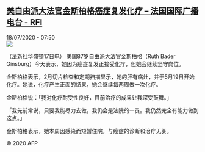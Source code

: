 <!--1595058904000-->
[美自由派大法官金斯柏格癌症复发化疗 – 法国国际广播电台 - RFI](http://www.rfi.fr//cn/contenu/20200718-%E7%BE%8E%E8%87%AA%E7%94%B1%E6%B4%BE%E5%A4%A7%E6%B3%95%E5%AE%98%E9%87%91%E6%96%AF%E6%9F%8F%E6%A0%BC%E7%99%8C%E7%97%87%E5%A4%8D%E5%8F%91%E5%8C%96%E7%96%97)
------

<div>18/07/2020 - 07:50</div><img src="https://s.rfi.fr/media/display/048a075c-c8c2-11ea-a596-005056a98db9/w:310/p:16x9/int0004b.200718135001.jpg"><div class="t-content__body u-clearfix"><div class="m-interstitial"></div><p>（法新社华盛顿17日电）    美国87岁自由派大法官金斯柏格（Ruth Bader Ginsburg）今天表示，她因为癌症复发正接受化疗，但她会继续坚守岗位。</p><p>    金斯柏格表示，2月切片检查和定期扫描显示，她的肝有病灶，并于5月19日开始化疗。她说，化疗产生正面的结果，她会继续每两周做一次化疗。</p><p>    金斯柏格说：「我对化疗耐受性良好，目前治疗的成果让我深受鼓舞。」</p><p>    「我先前常说，只要我能尽力去做，我仍会是法院的一员。我仍然完全有能力做到这点。」</p><p>    金斯柏格表示，她本周因感染而短暂住院，与癌症的诊断和治疗无关。</p><p class="t-copyright">© 2020 AFP</p>        </div>
